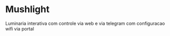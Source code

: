 # Mushlight
Luminaria interativa com controle via web e via telegram com configuracao wifi via portal
